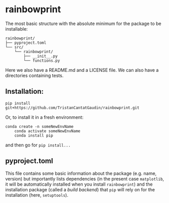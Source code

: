 # rainbowprint

The most basic structure with the absolute minimum for the package to be installable:

	rainbowprint/
	├── pyproject.toml
	└── src/
	    └── rainbowprint/
	        ├── __init__.py
	        └── functions.py

Here we also have a README.md and a LICENSE file. We can also have a directories containing tests.

  ## Installation:

  	pip install git+https://github.com/TristanCantatGaudin/rainbowprint.git

Or, to install it in a fresh environment:

   	conda create -n someNewEnvName
    	conda activate someNewEnvName
    	conda install pip

and then go for `pip install...`

## pyproject.toml

This file contains some basic information about the package (e.g. name, version) but importantly lists dependencies (in the present case `matplotlib`, it will be automatically installed when you install `rainbowprint`) and the installation package (called a *build backend*) that `pip` will rely on for the installation (here, `setuptools`).
